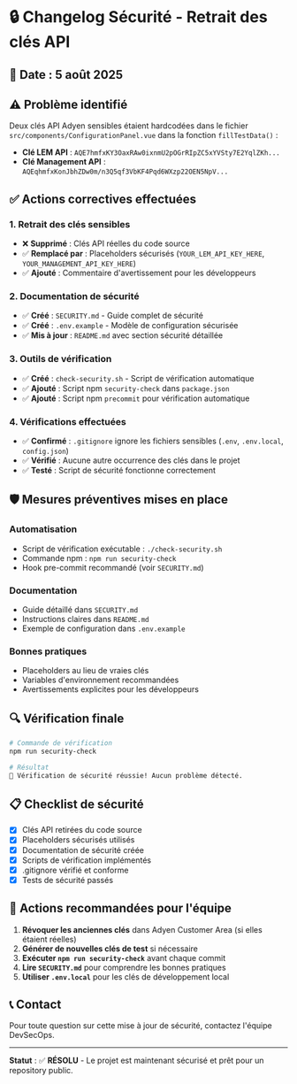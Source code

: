 # 🔒 Changelog Sécurité - Retrait des clés API

## 📅 Date : 5 août 2025

## ⚠️ Problème identifié

Deux clés API Adyen sensibles étaient hardcodées dans le fichier `src/components/ConfigurationPanel.vue` dans la fonction `fillTestData()` :

- **Clé LEM API** : `AQE7hmfxKY3OaxRAw0ixnmU2pOGrRIpZC5xYVSty7E2YqlZKh...`
- **Clé Management API** : `AQEqhmfxKonJbhZDw0m/n3Q5qf3VbKF4Pqd6WXzp22OEN5NpV...`

## ✅ Actions correctives effectuées

### 1. Retrait des clés sensibles
- ❌ **Supprimé** : Clés API réelles du code source
- ✅ **Remplacé par** : Placeholders sécurisés (`YOUR_LEM_API_KEY_HERE`, `YOUR_MANAGEMENT_API_KEY_HERE`)
- ✅ **Ajouté** : Commentaire d'avertissement pour les développeurs

### 2. Documentation de sécurité
- ✅ **Créé** : `SECURITY.md` - Guide complet de sécurité
- ✅ **Créé** : `.env.example` - Modèle de configuration sécurisée
- ✅ **Mis à jour** : `README.md` avec section sécurité détaillée

### 3. Outils de vérification
- ✅ **Créé** : `check-security.sh` - Script de vérification automatique
- ✅ **Ajouté** : Script npm `security-check` dans `package.json`
- ✅ **Ajouté** : Script npm `precommit` pour vérification automatique

### 4. Vérifications effectuées
- ✅ **Confirmé** : `.gitignore` ignore les fichiers sensibles (`.env`, `.env.local`, `config.json`)
- ✅ **Vérifié** : Aucune autre occurrence des clés dans le projet
- ✅ **Testé** : Script de sécurité fonctionne correctement

## 🛡️ Mesures préventives mises en place

### Automatisation
- Script de vérification exécutable : `./check-security.sh`
- Commande npm : `npm run security-check`
- Hook pre-commit recommandé (voir `SECURITY.md`)

### Documentation
- Guide détaillé dans `SECURITY.md`
- Instructions claires dans `README.md`
- Exemple de configuration dans `.env.example`

### Bonnes pratiques
- Placeholders au lieu de vraies clés
- Variables d'environnement recommandées
- Avertissements explicites pour les développeurs

## 🔍 Vérification finale

```bash
# Commande de vérification
npm run security-check

# Résultat
🎉 Vérification de sécurité réussie! Aucun problème détecté.
```

## 📋 Checklist de sécurité

- [x] Clés API retirées du code source
- [x] Placeholders sécurisés utilisés
- [x] Documentation de sécurité créée
- [x] Scripts de vérification implémentés
- [x] .gitignore vérifié et conforme
- [x] Tests de sécurité passés

## 🚨 Actions recommandées pour l'équipe

1. **Révoquer les anciennes clés** dans Adyen Customer Area (si elles étaient réelles)
2. **Générer de nouvelles clés de test** si nécessaire
3. **Exécuter `npm run security-check`** avant chaque commit
4. **Lire `SECURITY.md`** pour comprendre les bonnes pratiques
5. **Utiliser `.env.local`** pour les clés de développement local

## 📞 Contact

Pour toute question sur cette mise à jour de sécurité, contactez l'équipe DevSecOps.

---

**Statut** : ✅ **RÉSOLU** - Le projet est maintenant sécurisé et prêt pour un repository public.